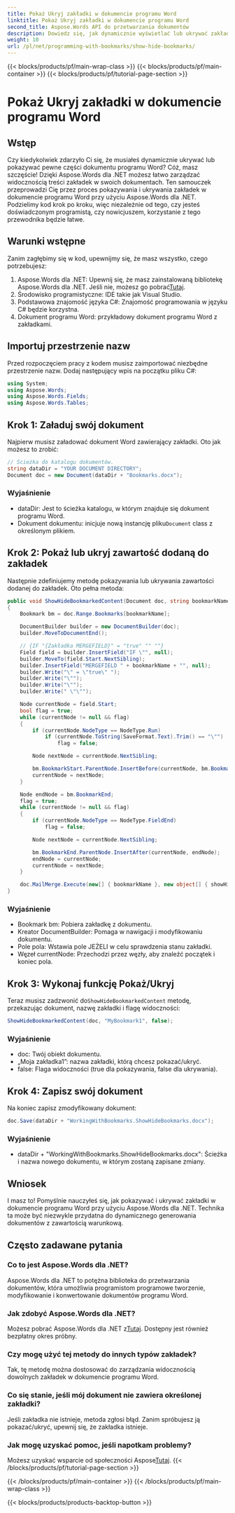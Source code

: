 ```yaml
---
title: Pokaż Ukryj zakładki w dokumencie programu Word
linktitle: Pokaż Ukryj zakładki w dokumencie programu Word
second_title: Aspose.Words API do przetwarzania dokumentów
description: Dowiedz się, jak dynamicznie wyświetlać lub ukrywać zakładki w dokumencie programu Word za pomocą Aspose.Words dla .NET, korzystając z naszego przewodnika krok po kroku. Idealny dla programistów.
weight: 10
url: /pl/net/programming-with-bookmarks/show-hide-bookmarks/
---
```


{{< blocks/products/pf/main-wrap-class >}}
{{< blocks/products/pf/main-container >}}
{{< blocks/products/pf/tutorial-page-section >}}

# Pokaż Ukryj zakładki w dokumencie programu Word

## Wstęp

Czy kiedykolwiek zdarzyło Ci się, że musiałeś dynamicznie ukrywać lub pokazywać pewne części dokumentu programu Word? Cóż, masz szczęście! Dzięki Aspose.Words dla .NET możesz łatwo zarządzać widocznością treści zakładek w swoich dokumentach. Ten samouczek przeprowadzi Cię przez proces pokazywania i ukrywania zakładek w dokumencie programu Word przy użyciu Aspose.Words dla .NET. Podzielimy kod krok po kroku, więc niezależnie od tego, czy jesteś doświadczonym programistą, czy nowicjuszem, korzystanie z tego przewodnika będzie łatwe.

## Warunki wstępne

Zanim zagłębimy się w kod, upewnijmy się, że masz wszystko, czego potrzebujesz:

1.  Aspose.Words dla .NET: Upewnij się, że masz zainstalowaną bibliotekę Aspose.Words dla .NET. Jeśli nie, możesz go pobrać[Tutaj](https://releases.aspose.com/words/net/).
2. Środowisko programistyczne: IDE takie jak Visual Studio.
3. Podstawowa znajomość języka C#: Znajomość programowania w języku C# będzie korzystna.
4. Dokument programu Word: przykładowy dokument programu Word z zakładkami.

## Importuj przestrzenie nazw

Przed rozpoczęciem pracy z kodem musisz zaimportować niezbędne przestrzenie nazw. Dodaj następujący wpis na początku pliku C#:

```csharp
using System;
using Aspose.Words;
using Aspose.Words.Fields;
using Aspose.Words.Tables;
```

## Krok 1: Załaduj swój dokument

Najpierw musisz załadować dokument Word zawierający zakładki. Oto jak możesz to zrobić:

```csharp
// Ścieżka do katalogu dokumentów.
string dataDir = "YOUR DOCUMENT DIRECTORY";
Document doc = new Document(dataDir + "Bookmarks.docx");
```

### Wyjaśnienie

- dataDir: Jest to ścieżka katalogu, w którym znajduje się dokument programu Word.
-  Dokument dokumentu: inicjuje nową instancję pliku`Document` class z określonym plikiem.

## Krok 2: Pokaż lub ukryj zawartość dodaną do zakładek

Następnie zdefiniujemy metodę pokazywania lub ukrywania zawartości dodanej do zakładek. Oto pełna metoda:

```csharp
public void ShowHideBookmarkedContent(Document doc, string bookmarkName, bool showHide)
{
    Bookmark bm = doc.Range.Bookmarks[bookmarkName];

    DocumentBuilder builder = new DocumentBuilder(doc);
    builder.MoveToDocumentEnd();

    // {IF "{Zakładka MERGEFIELD}" = "true" "" ""}
    Field field = builder.InsertField("IF \"", null);
    builder.MoveTo(field.Start.NextSibling);
    builder.InsertField("MERGEFIELD " + bookmarkName + "", null);
    builder.Write("\" = \"true\" ");
    builder.Write("\"");
    builder.Write("\"");
    builder.Write(" \"\"");

    Node currentNode = field.Start;
    bool flag = true;
    while (currentNode != null && flag)
    {
        if (currentNode.NodeType == NodeType.Run)
            if (currentNode.ToString(SaveFormat.Text).Trim() == "\"")
                flag = false;

        Node nextNode = currentNode.NextSibling;

        bm.BookmarkStart.ParentNode.InsertBefore(currentNode, bm.BookmarkStart);
        currentNode = nextNode;
    }

    Node endNode = bm.BookmarkEnd;
    flag = true;
    while (currentNode != null && flag)
    {
        if (currentNode.NodeType == NodeType.FieldEnd)
            flag = false;

        Node nextNode = currentNode.NextSibling;

        bm.BookmarkEnd.ParentNode.InsertAfter(currentNode, endNode);
        endNode = currentNode;
        currentNode = nextNode;
    }

    doc.MailMerge.Execute(new[] { bookmarkName }, new object[] { showHide });
}
```

### Wyjaśnienie

- Bookmark bm: Pobiera zakładkę z dokumentu.
- Kreator DocumentBuilder: Pomaga w nawigacji i modyfikowaniu dokumentu.
- Pole pola: Wstawia pole JEŻELI w celu sprawdzenia stanu zakładki.
- Węzeł currentNode: Przechodzi przez węzły, aby znaleźć początek i koniec pola.

## Krok 3: Wykonaj funkcję Pokaż/Ukryj

 Teraz musisz zadzwonić do`ShowHideBookmarkedContent` metodę, przekazując dokument, nazwę zakładki i flagę widoczności:

```csharp
ShowHideBookmarkedContent(doc, "MyBookmark1", false);
```

### Wyjaśnienie

- doc: Twój obiekt dokumentu.
- „Moja zakładka1”: nazwa zakładki, którą chcesz pokazać/ukryć.
- false: Flaga widoczności (true dla pokazywania, false dla ukrywania).

## Krok 4: Zapisz swój dokument

Na koniec zapisz zmodyfikowany dokument:

```csharp
doc.Save(dataDir + "WorkingWithBookmarks.ShowHideBookmarks.docx");
```

### Wyjaśnienie

- dataDir + "WorkingWithBookmarks.ShowHideBookmarks.docx": Ścieżka i nazwa nowego dokumentu, w którym zostaną zapisane zmiany.

## Wniosek

I masz to! Pomyślnie nauczyłeś się, jak pokazywać i ukrywać zakładki w dokumencie programu Word przy użyciu Aspose.Words dla .NET. Technika ta może być niezwykle przydatna do dynamicznego generowania dokumentów z zawartością warunkową.

## Często zadawane pytania

### Co to jest Aspose.Words dla .NET?
Aspose.Words dla .NET to potężna biblioteka do przetwarzania dokumentów, która umożliwia programistom programowe tworzenie, modyfikowanie i konwertowanie dokumentów programu Word.

### Jak zdobyć Aspose.Words dla .NET?
 Możesz pobrać Aspose.Words dla .NET z[Tutaj](https://releases.aspose.com/words/net/). Dostępny jest również bezpłatny okres próbny.

### Czy mogę użyć tej metody do innych typów zakładek?
Tak, tę metodę można dostosować do zarządzania widocznością dowolnych zakładek w dokumencie programu Word.

### Co się stanie, jeśli mój dokument nie zawiera określonej zakładki?
Jeśli zakładka nie istnieje, metoda zgłosi błąd. Zanim spróbujesz ją pokazać/ukryć, upewnij się, że zakładka istnieje.

### Jak mogę uzyskać pomoc, jeśli napotkam problemy?
 Możesz uzyskać wsparcie od społeczności Aspose[Tutaj](https://forum.aspose.com/c/words/8).
{{< /blocks/products/pf/tutorial-page-section >}}

{{< /blocks/products/pf/main-container >}}
{{< /blocks/products/pf/main-wrap-class >}}

{{< blocks/products/products-backtop-button >}}
